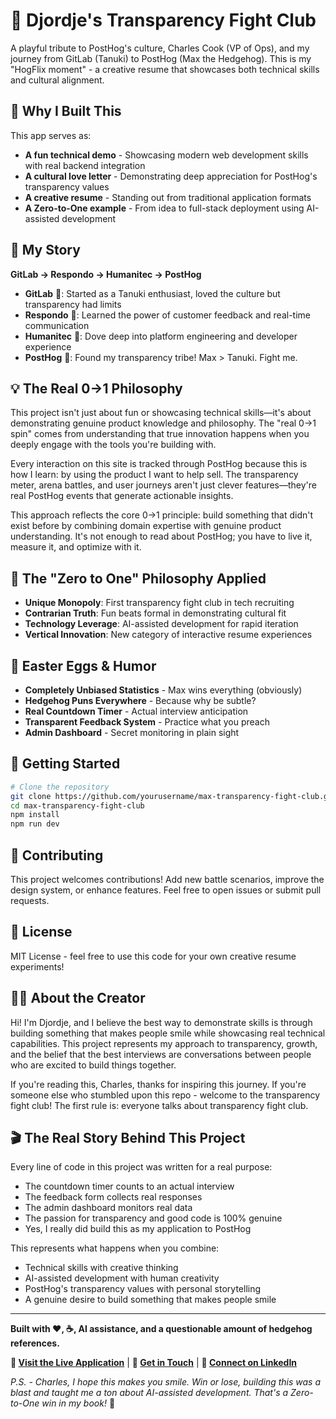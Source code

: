 # 🦔 Djordje's Transparency Fight Club

A playful tribute to PostHog's culture, Charles Cook (VP of Ops), and my journey from GitLab (Tanuki) to PostHog (Max the Hedgehog). This is my "HogFlix moment" - a creative resume that showcases both technical skills and cultural alignment.

## 🎯 Why I Built This

This app serves as:
- **A fun technical demo** - Showcasing modern web development skills with real backend integration
- **A cultural love letter** - Demonstrating deep appreciation for PostHog's transparency values
- **A creative resume** - Standing out from traditional application formats
- **A Zero-to-One example** - From idea to full-stack deployment using AI-assisted development

## 📖 My Story

**GitLab → Respondo → Humanitec → PostHog**

- **GitLab** 🦝: Started as a Tanuki enthusiast, loved the culture but transparency had limits
- **Respondo** 💬: Learned the power of customer feedback and real-time communication  
- **Humanitec** 🚀: Dove deep into platform engineering and developer experience
- **PostHog** 🦔: Found my transparency tribe! Max > Tanuki. Fight me.

## 💡 The Real 0→1 Philosophy

This project isn't just about fun or showcasing technical skills—it's about demonstrating genuine product knowledge and philosophy. The "real 0→1 spin" comes from understanding that true innovation happens when you deeply engage with the tools you're building with.

Every interaction on this site is tracked through PostHog because this is how I learn: by using the product I want to help sell. The transparency meter, arena battles, and user journeys aren't just clever features—they're real PostHog events that generate actionable insights.

This approach reflects the core 0→1 principle: build something that didn't exist before by combining domain expertise with genuine product understanding. It's not enough to read about PostHog; you have to live it, measure it, and optimize with it.

## 🧪 The "Zero to One" Philosophy Applied

- **Unique Monopoly**: First transparency fight club in tech recruiting
- **Contrarian Truth**: Fun beats formal in demonstrating cultural fit
- **Technology Leverage**: AI-assisted development for rapid iteration
- **Vertical Innovation**: New category of interactive resume experiences

## 🎪 Easter Eggs & Humor

- **Completely Unbiased Statistics** - Max wins everything (obviously)
- **Hedgehog Puns Everywhere** - Because why be subtle?
- **Real Countdown Timer** - Actual interview anticipation
- **Transparent Feedback System** - Practice what you preach
- **Admin Dashboard** - Secret monitoring in plain sight

## 🚀 Getting Started

```bash
# Clone the repository
git clone https://github.com/yourusername/max-transparency-fight-club.git
cd max-transparency-fight-club
npm install
npm run dev
```

## 🤝 Contributing

This project welcomes contributions! Add new battle scenarios, improve the design system, or enhance features. Feel free to open issues or submit pull requests.

## 📄 License

MIT License - feel free to use this code for your own creative resume experiments!

## 🙋‍♂️ About the Creator

Hi! I'm Djordje, and I believe the best way to demonstrate skills is through building something that makes people smile while showcasing real technical capabilities. This project represents my approach to transparency, growth, and the belief that the best interviews are conversations between people who are excited to build things together.

If you're reading this, Charles, thanks for inspiring this journey. If you're someone else who stumbled upon this repo - welcome to the transparency fight club! The first rule is: everyone talks about transparency fight club.

## 🎬 The Real Story Behind This Project

Every line of code in this project was written for a real purpose:
- The countdown timer counts to an actual interview
- The feedback form collects real responses  
- The admin dashboard monitors real data
- The passion for transparency and good code is 100% genuine
- Yes, I really did build this as my application to PostHog

This represents what happens when you combine:
- Technical skills with creative thinking
- AI-assisted development with human creativity
- PostHog's transparency values with personal storytelling
- A genuine desire to build something that makes people smile

---

**Built with ❤️, ☕, AI assistance, and a questionable amount of hedgehog references.**

**🦔 [Visit the Live Application](https://your-app-url.lovable.app)** | **📧 [Get in Touch](mailto:your-email@example.com)** | **💼 [Connect on LinkedIn](https://www.linkedin.com/in/georgeschu/)**

*P.S. - Charles, I hope this makes you smile. Win or lose, building this was a blast and taught me a ton about AI-assisted development. That's a Zero-to-One win in my book!* 🚀